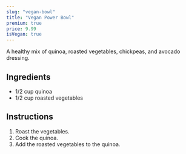 ```yaml
---
slug: "vegan-bowl"
title: "Vegan Power Bowl"
premium: true
price: 9.99
isVegan: true
---
```


A healthy mix of quinoa, roasted vegetables, chickpeas, and avocado dressing.

## Ingredients

- 1/2 cup quinoa
- 1/2 cup roasted vegetables

## Instructions

1. Roast the vegetables.
2. Cook the quinoa.
3. Add the roasted vegetables to the quinoa.
